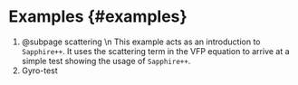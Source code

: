 # Examples {#examples}

 1. @subpage scattering \n
    This example acts as an introduction to `Sapphire++`. It uses the scattering
    term in the VFP equation to arrive at a simple test showing the usage of
    `Sapphire++`.
 2. Gyro-test
